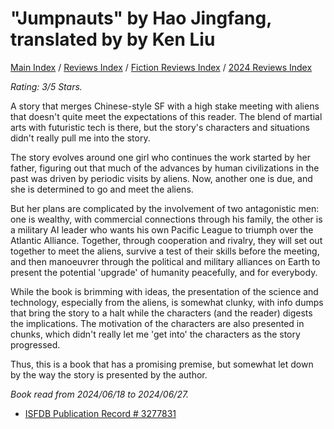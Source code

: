 # "Jumpnauts" by Hao Jingfang, translated by by Ken Liu

[Main Index](../../../README.md) / [Reviews Index](../../README.md) / [Fiction Reviews Index](../README.md) / [2024 Reviews Index](README.md)

*Rating: 3/5 Stars.*

A story that merges Chinese-style SF with a high stake meeting with aliens that doesn't quite meet the expectations of this reader. The blend of martial arts with futuristic tech is there, but the story's characters and situations didn't really pull me into the story.

The story evolves around one girl who continues the work started by her father, figuring out that much of the advances by human civilizations in the past was driven by periodic visits by aliens. Now, another one is due, and she is determined to go and meet the aliens.

But her plans are complicated by the involvement of two antagonistic men: one is wealthy, with commercial connections through his family, the other is a military AI leader who wants his own Pacific League to triumph over the Atlantic Alliance. Together, through cooperation and rivalry, they will set out together to meet the aliens, survive a test of their skills before the meeting, and then manoeuvrer through the political and military alliances on Earth to present the potential 'upgrade' of humanity peacefully, and for everybody.

While the book is brimming with ideas, the presentation of the science and technology, especially from the aliens, is somewhat clunky, with info dumps that bring the story to a halt while the characters (and the reader) digests the implications. The motivation of the characters are also presented in chunks, which didn't really let me 'get into' the characters as the story progressed.

Thus, this is a book that has a promising premise, but somewhat let down by the way the story is presented by the author.

*Book read from 2024/06/18 to 2024/06/27.*

- [ISFDB Publication Record # 3277831](https://www.isfdb.org/cgi-bin/title.cgi?3277831)

